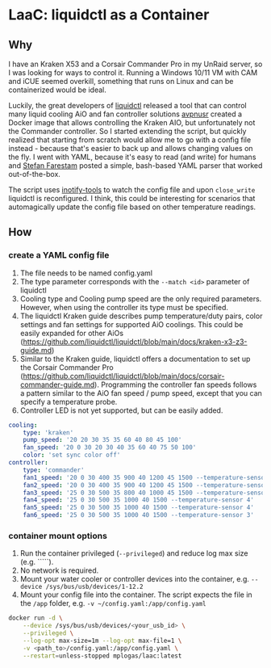 # LaaC: liquidctl as a Container 

## Why

I have an Kraken X53 and a Corsair Commander Pro in my UnRaid server, so I was looking for ways to control it. Running a Windows 10/11 VM with CAM and iCUE seemed overkill, something that runs on Linux and can be containerized would be ideal.

Luckily, the great developers of [liquidctl](https://github.com/liquidctl/liquidctl) released a tool that can control many liquid cooling AiO and fan controller solutions
[avpnusr](https://github.com/avpnusr/liquidctl-docker) created a Docker image that allows controlling the Kraken AIO, but unfortunately not the Commander controller. So I started extending the script, but quickly realized that starting from scratch would allow me to go with a config file instead - because that's easier to back up and allows changing values on the fly. I went with YAML, because it's easy to read (and write) for humans and [Stefan Farestam](https://stackoverflow.com/a/21189044) posted a simple, bash-based YAML parser that worked out-of-the-box. 

The script uses [inotify-tools](https://github.com/inotify-tools/inotify-tools) to watch the config file and upon ```close_write``` liquidctl is reconfigured. I think, this could be interesting for scenarios that automagically update the config file based on other temperature readings. 

## How

### create a YAML config file

1. The file needs to be named config.yaml
2. The type parameter corresponds with the ```--match <id>``` parameter of liquidctl
3. Cooling type and Cooling pump speed are the only required parameters. However, when using the controller its type must be specified.
4. The liquidctl Kraken guide describes pump temperature/duty pairs, color settings and fan settings for supported AiO coolings. This could be easily expanded for other AiOs (https://github.com/liquidctl/liquidctl/blob/main/docs/kraken-x3-z3-guide.md)
5. Similar to the Kraken guide, liquidctl offers a documentation to set up the Corsair Commander Pro (https://github.com/liquidctl/liquidctl/blob/main/docs/corsair-commander-guide.md). Programming the controller fan speeds follows a pattern similar to the AiO fan speed / pump speed, except that you can specify a temperature probe.
6. Controller LED is not yet supported, but can be easily added.

```yaml
cooling:
    type: 'kraken'
    pump_speed: '20 20 30 35 35 60 40 80 45 100'
    fan_speed: '20 0 30 20 30 40 35 60 40 75 50 100'
    color: 'set sync color off'
controller:
    type: 'commander'
    fan1_speed: '20 0 30 400 35 900 40 1200 45 1500 --temperature-sensor 2'
    fan2_speed: '20 0 30 400 35 900 40 1200 45 1500 --temperature-sensor 2'
    fan3_speed: '25 0 30 500 35 800 40 1000 45 1500 --temperature-sensor 1'
    fan4_speed: '25 0 30 500 35 1000 40 1500 --temperature-sensor 4'
    fan5_speed: '25 0 30 500 35 1000 40 1500 --temperature-sensor 4'
    fan6_speed: '25 0 30 500 35 1000 40 1500 --temperature-sensor 3'
```


### container mount options

1. Run the container privileged (```--privileged```) and reduce log max size (e.g. `````). 
2. No network is required. 
3. Mount your water cooler or controller devices into the container, e.g. ```--device /sys/bus/usb/devices/1-12.2```
4. Mount your config file into the container. The script expects the file in the ```/app``` folder, e.g. ```-v ~/config.yaml:/app/config.yaml```

```sh
docker run -d \
    --device /sys/bus/usb/devices/<your_usb_id> \
    --privileged \
    --log-opt max-size=1m --log-opt max-file=1 \
    -v <path_to>/config.yaml:/app/config.yaml \
    --restart=unless-stopped mplogas/laac:latest
```

